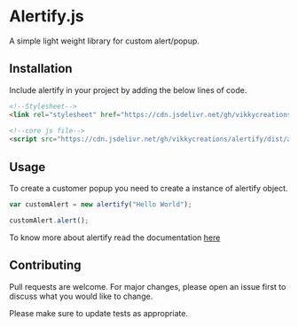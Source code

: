 # Alertify.js

A simple light weight library for custom alert/popup.

## Installation

Include alertify in your project by adding the below lines of code.

```HTML
<!--Stylesheet-->
<link rel="stylesheet" href="https://cdn.jsdelivr.net/gh/vikkycreations/alertify/dist/alertify.min.css" />  
 
<!--core js file-->
<script src="https://cdn.jsdelivr.net/gh/vikkycreations/alertify/dist/alertify.min.js"></script>
```

## Usage

To create a customer popup you need to create a instance of alertify object.

```Javascript
var customAlert = new alertify("Hello World");

customAlert.alert();
```

To know more about alertify read the documentation [here](https://vikkycreations.github.io/alertify/docs.html)

## Contributing
Pull requests are welcome. For major changes, please open an issue first to discuss what you would like to change.

Please make sure to update tests as appropriate.

